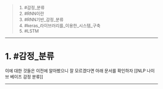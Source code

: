 
> 1. #감정_분류
> 2. #RNN이란
> 3. #RNN기반_감정_분류
> 4. #keras_라이브러리를_이용한_시스템_구축
> 5. #LSTM

---
# 1. #감정_분류 
이에 대한 것들은 이전에 알아봤으니 잘 모르겠다면 아래 문서를 확인하자
[[NLP 나이브 베이즈 감정 분류]]

---
